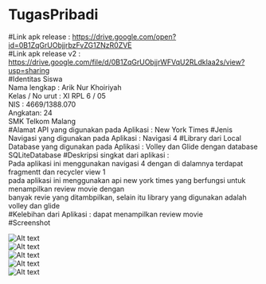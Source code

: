 # TugasPribadi <br>
#Link apk release : https://drive.google.com/open?id=0B1ZqGrUObjjrbzFvZG1ZNzR0ZVE  <br>
#Link apk release v2 : https://drive.google.com/file/d/0B1ZqGrUObjjrWFVqU2RLdklaa2s/view?usp=sharing <br>
#Identitas Siswa <br>
Nama lengkap : Arik Nur Khoiriyah <br>
Kelas / No urut : XI RPL 6 / 05 <br>
NIS : 4669/1388.070<br>
Angkatan: 24 <br>
SMK Telkom Malang <br>
#Alamat API yang digunakan pada Aplikasi : New York Times
#Jenis Navigasi yang digunakan pada Aplikasi : Navigasi 4
#Library dari Local Database yang digunakan pada Aplikasi : Volley dan Glide dengan database SQLiteDatabase
#Deskripsi singkat dari aplikasi : <br>
Pada aplikasi ini menggunakan navigasi 4 dengan di dalamnya terdapat fragmentt dan recycler view 1 <br>
pada aplikasi ini menggunakan api new york times yang berfungsi untuk menampilkan review movie dengan<br>
banyak revie yang ditambpilkan, selain itu library yang digunakan adalah volley dan glide <br>
#Kelebihan dari Aplikasi : dapat menampilkan review movie <br>
#Screenshot 

![Alt text](https://github.com/ariknk/TugasPribadi/blob/master/1.jpg)<br>
![Alt text](https://github.com/ariknk/TugasPribadi/blob/master/2.jpg)<br>
![Alt text](https://github.com/ariknk/TugasPribadi/blob/master/3.jpg)<br>
![Alt text](https://github.com/ariknk/TugasPribadi/blob/master/4.jpg)<br>
![Alt text](https://github.com/ariknk/TugasPribadi/blob/master/5.jpg)<br>
